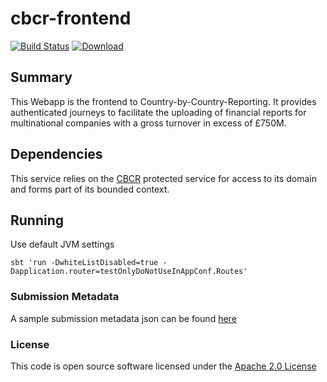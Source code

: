 # cbcr-frontend
 
[![Build Status](https://travis-ci.org/hmrc/cbcr-frontend.svg)](https://travis-ci.org/hmrc/cbcr-frontend) [ ![Download](https://api.bintray.com/packages/hmrc/releases/cbcr-frontend/images/download.svg) ](https://bintray.com/hmrc/releases/cbcr-frontend/_latestVersion)


## Summary

This Webapp is the frontend to Country-by-Country-Reporting. It provides authenticated journeys to facilitate the 
uploading of financial reports for multinational companies with a gross turnover in excess of £750M.

## Dependencies

This service relies on the [CBCR](https://github.com/hmrc/cbcr) protected service for access to its domain and forms part of its bounded context. 

## Running

Use default JVM settings

```sbtshell
sbt 'run -DwhiteListDisabled=true -Dapplication.router=testOnlyDoNotUseInAppConf.Routes'
```

### Submission Metadata

A sample submission metadata json can be found [here](conf/docs/metadata.json)

### License

This code is open source software licensed under the [Apache 2.0 License]("http://www.apache.org/licenses/LICENSE-2.0.html")


